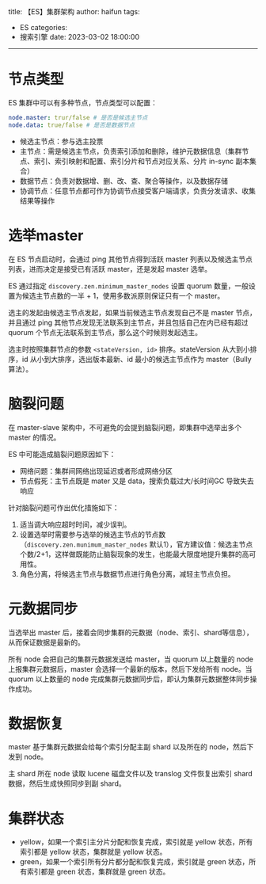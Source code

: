 title: 【ES】集群架构
author: haifun
tags:
  - ES
categories:
  - 搜索引擎
date: 2023-03-02 18:00:00

---

# 节点类型

ES 集群中可以有多种节点，节点类型可以配置：

```yml
node.master: trur/false # 是否是候选主节点
node.data: true/false # 是否是数据节点
```

- 候选主节点：参与选主投票
- 主节点：需是候选主节点，负责索引添加和删除，维护元数据信息（集群节点、索引、索引映射和配置、索引分片和节点对应关系、分片 in-sync 副本集合）
- 数据节点：负责对数据增、删、改、查、聚合等操作，以及数据存储
- 协调节点：任意节点都可作为协调节点接受客户端请求，负责分发请求、收集结果等操作

# 选举master

在 ES 节点启动时，会通过 ping 其他节点得到活跃 master 列表以及候选主节点列表，进而决定是接受已有活跃 master，还是发起 master 选举。

ES 通过指定 `discovery.zen.minimum_master_nodes` 设置 quorum 数量，一般设置为候选主节点数的一半 + 1，使用多数派原则保证只有一个 master。

选主的发起由候选主节点发起，如果当前候选主节点发现自己不是 master 节点，并且通过 ping 其他节点发现无法联系到主节点，并且包括自己在内已经有超过 quorum 个节点无法联系到主节点，那么这个时候则发起选主。

选主时按照集群节点的参数 `<stateVersion, id>` 排序。stateVersion 从大到小排序，id 从小到大排序，选出版本最新、id 最小的候选主节点作为 master（Bully算法）。

# 脑裂问题

在 master-slave 架构中，不可避免的会提到脑裂问题，即集群中选举出多个 master 的情况。

ES 中可能造成脑裂问题原因如下：

- 网络问题：集群间网络出现延迟或者形成网络分区
- 节点假死：主节点既是 mater 又是 data，搜索负载过大/长时间GC 导致失去响应

针对脑裂问题可作出优化措施如下：
1. 适当调大响应超时时间，减少误判。
2. 设置选举时需要参与选举的候选主节点的节点数（`discovery.zen.munimum_master_nodes` 默认1），官方建议值：候选主节点个数/2+1，这样做既能防止脑裂现象的发生，也能最大限度地提升集群的高可用性。
3. 角色分离，将候选主节点与数据节点进行角色分离，减轻主节点负担。

# 元数据同步

当选举出 master 后，接着会同步集群的元数据（node、索引、shard等信息），从而保证数据是最新的。

所有 node 会把自己的集群元数据发送给 master，当 quorum 以上数量的 node 上报集群元数据后，master 会选择一个最新的版本，然后下发给所有 node。当 quorum 以上数量的 node 完成集群元数据同步后，即认为集群元数据整体同步操作成功。

# 数据恢复

master 基于集群元数据会给每个索引分配主副 shard 以及所在的 node，然后下发到 node。

主 shard 所在 node 读取 lucene 磁盘文件以及 translog 文件恢复出索引 shard 数据，然后生成快照同步到副 shard。

# 集群状态

- yellow，如果一个索引主分片分配和恢复完成，索引就是 yellow 状态，所有索引都是 yellow 状态，集群就是 yellow 状态。
- green，如果一个索引所有分片都分配和恢复完成，索引就是 green 状态，所有索引都是 green 状态，集群就是 green 状态。
